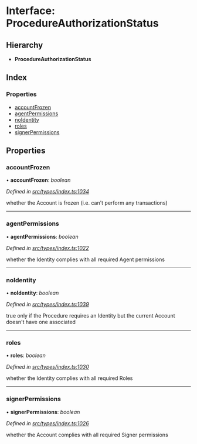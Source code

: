 # Interface: ProcedureAuthorizationStatus

## Hierarchy

* **ProcedureAuthorizationStatus**

## Index

### Properties

* [accountFrozen](procedureauthorizationstatus.md#accountfrozen)
* [agentPermissions](procedureauthorizationstatus.md#agentpermissions)
* [noIdentity](procedureauthorizationstatus.md#noidentity)
* [roles](procedureauthorizationstatus.md#roles)
* [signerPermissions](procedureauthorizationstatus.md#signerpermissions)

## Properties

###  accountFrozen

• **accountFrozen**: *boolean*

*Defined in [src/types/index.ts:1034](https://github.com/PolymathNetwork/polymesh-sdk/blob/2a4e4111/src/types/index.ts#L1034)*

whether the Account is frozen (i.e. can't perform any transactions)

___

###  agentPermissions

• **agentPermissions**: *boolean*

*Defined in [src/types/index.ts:1022](https://github.com/PolymathNetwork/polymesh-sdk/blob/2a4e4111/src/types/index.ts#L1022)*

whether the Identity complies with all required Agent permissions

___

###  noIdentity

• **noIdentity**: *boolean*

*Defined in [src/types/index.ts:1039](https://github.com/PolymathNetwork/polymesh-sdk/blob/2a4e4111/src/types/index.ts#L1039)*

true only if the Procedure requires an Identity but the current Account
  doesn't have one associated

___

###  roles

• **roles**: *boolean*

*Defined in [src/types/index.ts:1030](https://github.com/PolymathNetwork/polymesh-sdk/blob/2a4e4111/src/types/index.ts#L1030)*

whether the Identity complies with all required Roles

___

###  signerPermissions

• **signerPermissions**: *boolean*

*Defined in [src/types/index.ts:1026](https://github.com/PolymathNetwork/polymesh-sdk/blob/2a4e4111/src/types/index.ts#L1026)*

whether the Account complies with all required Signer permissions
